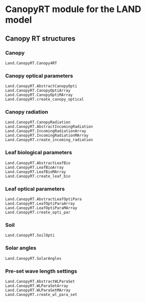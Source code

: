 # CanopyRT module for the LAND model

## Canopy RT structures

### Canopy
```@docs
Land.CanopyRT.Canopy4RT
```

### Canopy optical parameters
```@docs
Land.CanopyRT.AbstractCanopyOpti
Land.CanopyRT.CanopyOptiArray
Land.CanopyRT.CanopyOptiMArray
Land.CanopyRT.create_canopy_optical
```

### Canopy radiation
```@docs
Land.CanopyRT.CanopyRadiation
Land.CanopyRT.AbstractIncomingRadiation
Land.CanopyRT.IncomingRadiationArray
Land.CanopyRT.IncomingRadiationMArray
Land.CanopyRT.create_incoming_radiation
```

### Leaf biological parameters
```@docs
Land.CanopyRT.AbstractLeafBio
Land.CanopyRT.LeafBioArray
Land.CanopyRT.LeafBioMArray
Land.CanopyRT.create_leaf_bio
```

### Leaf optical parameters
```@docs
Land.CanopyRT.AbstractLeafOptiPara
Land.CanopyRT.LeafOptiParaArray
Land.CanopyRT.LeafOptiParaMArray
Land.CanopyRT.create_opti_par
```

### Soil
```@docs
Land.CanopyRT.SoilOpti
```

### Solar angles
```@docs
Land.CanopyRT.SolarAngles
```

### Pre-set wave length settings
```@docs
Land.CanopyRT.AbstractWLParaSet
Land.CanopyRT.WLParaSetArray
Land.CanopyRT.WLParaSetMArray
Land.CanopyRT.create_wl_para_set
```